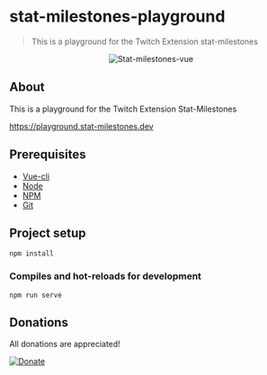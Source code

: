 # stat-milestones-playground

> This is a playground for the Twitch Extension stat-milestones

<p align="center">
    <img align="center" src="https://d112y698adiu2z.cloudfront.net/photos/production/software_photos/003/009/128/datas/original.png"  title="Stat-milestones-vue">
</p>

## About

This is a playground for the Twitch Extension Stat-Milestones
<br>

<a href="https://playground.stat-milestones.dev">https://playground.stat-milestones.dev</a>

## Prerequisites

- [Vue-cli][vue-cli]
- [Node][node]
- [NPM][npm]
- [Git][git]

## Project setup

[releases]: https://github.com/jackmcguire1/stat-milestones-vue/releases/
[vue-cli]: https://cli.vuejs.org/
[git]: https://git-scm.com/
[npm]: https://www.npmjs.com/get-npm
[node]: http://nodejs.org

```
npm install
```

### Compiles and hot-reloads for development

```
npm run serve
```

## Donations

All donations are appreciated!

[![Donate](https://img.shields.io/badge/Donate-PayPal-green.svg)](http://paypal.me/crazyjack12)

